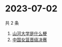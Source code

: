 # 2023-07-02

共 2 条

<!-- BEGIN ZHIHUSEARCH -->
<!-- 最后更新时间 Sun Jul 02 2023 10:40:37 GMT+0800 (China Standard Time) -->
1. [山河大学是什么梗](https://www.zhihu.com/search?q=山河大学是什么梗)
1. [中国女篮晋级决赛](https://www.zhihu.com/search?q=中国女篮晋级决赛)
<!-- END ZHIHUSEARCH -->
